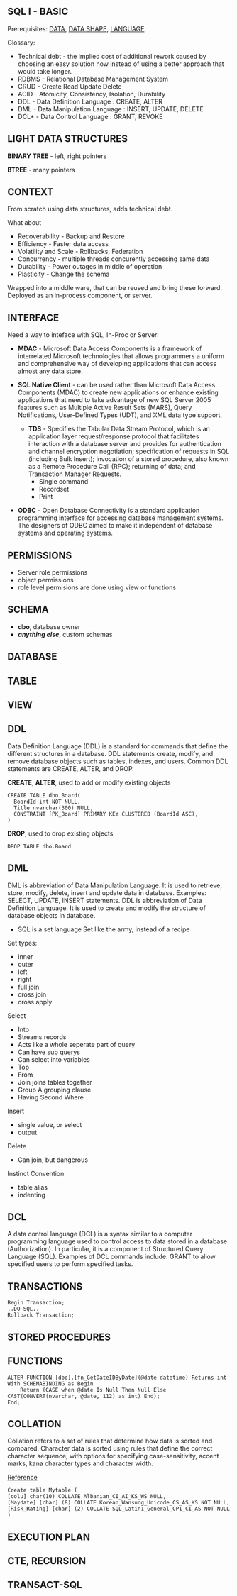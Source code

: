 ## SQL I - BASIC ## 

Prerequisites: [DATA](000.010+-+DATA), [DATA SHAPE](000.011+-+DATA+SHAPE), [LANGUAGE](010.000+-+LANGUAGE).

Glossary:
  - Technical debt - the implied cost of additional rework caused by choosing an easy solution now instead of using a better approach that would take longer.
  - RDBMS - Relational Database Management System
  - CRUD - Create Read Update Delete
  - ACID - Atomicity, Consistency, Isolation, Durability
  - DDL - Data Definition Language : CREATE, ALTER
  - DML - Data Manipulation Language : INSERT, UPDATE, DELETE
  - DCL* - Data Control Language : GRANT, REVOKE

## LIGHT DATA STRUCTURES ##

**BINARY TREE** - left, right pointers

**BTREE** - many pointers


## CONTEXT ##

From scratch using data structures, adds technical debt.

What about
- Recoverability - Backup and Restore
- Efficiency - Faster data access
- Volatility and Scale - Rollbacks, Federation
- Concurrency - multiple threads concurently accessing same data
- Durability - Power outages in middle of operation
- Plasticity - Change the schema

Wrapped into a middle ware, that can be reused and bring these forward. Deployed as an in-process component, or server.

## INTERFACE ##

Need a way to inteface with SQL, In-Proc or Server:

* **MDAC** - Microsoft Data Access Components is a framework of interrelated Microsoft technologies that allows programmers a uniform and comprehensive way of developing applications that can access almost any data store.

* **SQL Native Client** - can be used rather than Microsoft Data Access Components (MDAC) to create new applications or enhance existing applications that need to take advantage of new SQL Server 2005 features such as Multiple Active Result Sets (MARS), Query Notifications, User-Defined Types (UDT), and XML data type support.

  * **TDS** - Specifies the Tabular Data Stream Protocol, which is an application layer request/response protocol that facilitates interaction with a database server and provides for authentication and channel encryption negotiation; specification of requests in SQL (including Bulk Insert); invocation of a stored procedure, also known as a Remote Procedure Call (RPC); returning of data; and Transaction Manager Requests.
    - Single command
    - Recordset
    - Print

* **ODBC** - Open Database Connectivity is a standard application programming interface for accessing database management systems. The designers of ODBC aimed to make it independent of database systems and operating systems.

## PERMISSIONS ##

* Server role permissions
* object permissions
* role level permisions are done using view or functions

## SCHEMA ##

* **dbo**, database owner
* ***anything else***, custom schemas

## DATABASE ##

## TABLE ##

## VIEW ##


## DDL ##

Data Definition Language (DDL) is a standard for commands that define the different structures in a database. DDL statements create, modify, and remove database objects such as tables, indexes, and users. Common DDL statements are CREATE, ALTER, and DROP.

**CREATE**, **ALTER**, used to add or modify existing objects

```
CREATE TABLE dbo.Board(
  BoardId int NOT NULL,
  Title nvarchar(300) NULL,
  CONSTRAINT [PK_Board] PRIMARY KEY CLUSTERED (BoardId ASC),
)
```

**DROP**, used to drop existing objects
```
DROP TABLE dbo.Board
```

## DML ##

DML is abbreviation of Data Manipulation Language. It is used to retrieve, store, modify, delete, insert and update data in database. Examples: SELECT, UPDATE, INSERT statements. DDL is abbreviation of Data Definition Language. It is used to create and modify the structure of database objects in database.

* SQL is a set language
Set like the army, instead of a recipe

Set types:
- inner
- outer
- left
- right
- full join
- cross join
- cross apply

Select
- Into
- Streams records
- Acts like a whole seperate part of query
- Can have sub querys
- Can select into variables
- Top
- From
- Join joins tables together
- Group A grouping clause
- Having Second Where

Insert
- single value, or select
- output

Delete
- Can join, but dangerous

Instinct Convention
* table alias
* indenting

## DCL ##

A data control language (DCL) is a syntax similar to a computer programming language used to control access to data stored in a database (Authorization). In particular, it is a component of Structured Query Language (SQL). Examples of DCL commands include: GRANT to allow specified users to perform specified tasks.


## TRANSACTIONS ##

```
Begin Transaction;
..DO SQL..
Rollback Transaction;
```

## STORED PROCEDURES ##



## FUNCTIONS ##

```
ALTER FUNCTION [dbo].[fn_GetDateIDByDate](@date datetime) Returns int With SCHEMABINDING as Begin
	Return (CASE when @date Is Null Then Null Else CAST(CONVERT(nvarchar, @date, 112) as int) End);
End;
```

## COLLATION ##

Collation refers to a set of rules that determine how data is sorted and compared. Character data is sorted using rules that define the correct character sequence, with options for specifying case-sensitivity, accent marks, kana character types and character width.

[Reference](https://www.databasejournal.com/features/mssql/article.php/3302341/SQL-Server-and-Collation.htm)

```
Create table Mytable (
[colu] char(10) COLLATE Albanian_CI_AI_KS_WS NULL,
[Maydate] [char] (8) COLLATE Korean_Wansung_Unicode_CS_AS_KS NOT NULL,
[Risk_Rating] [char] (2) COLLATE SQL_Latin1_General_CP1_CI_AS NOT NULL 
)
```


## EXECUTION PLAN ##

## CTE, RECURSION ##

## TRANSACT-SQL ##
